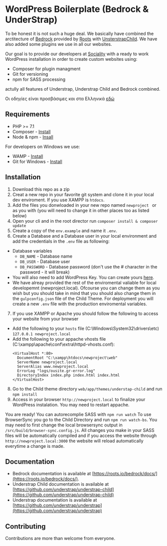 # WordPress Boilerplate (Bedrock & UnderStrap)

To be honest it is not such a huge deal. We basically have combined the arctitecture of [Bedrock](https://roots.io/bedrock/) provided by [Roots](https://roots.io/) with [UnsterstrapChild](https://github.com/understrap/understrap-child/). We have also added some plugins we use in all our websites.

Our goal is to provide our developers at [Sociality](https://sociality.coop) with a ready to work WordPress installation in order to create custom websites using:

* Composer for plugin managment
* Git for versioning
* npm for SASS processing

actully all features of Understrap, Understrap Child and Bedrock combined.

Οι οδηγίες είναι προσβάσιμες και στα Ελληνικά [εδώ](https://learn.sociality.gr/knwbase/wordpress-web-development-me-bedrock/)

## Requirements

* PHP >= 7.1
* Composer - [Install](https://getcomposer.org/doc/00-intro.md#installation-linux-unix-osx)
* Node & npm - [Insall](https://nodejs.org/en/)

For developers on Windows we use:

* WAMP - [Install](https://sourceforge.net/projects/wampserver)
* Git for Windows - [Install](https://git-scm.com/download/win)

## Installation

1. Download this repo as a zip
2. Creat a new repo in your favorite git system and clone it in your local dev enviroment. If you use XAMPP is `htdocs`.
3. Add the files you donwloaded in your new repo named `newproject ` or as you with (you will need to change it in other places too as listed below)
4. Open your cli and in the root director run `composer install & composer update`
5. Create a copy of the `env.example` and name it `.env`.
6. Create a Database and a Database user in your local environment and add the credentials in the `.env` file as following:
  * Database variables
    * `DB_NAME` - Database name
    * `DB_USER` - Database user
    * `DB_PASSWORD` - Database password (don't use the # character in the password - it will break)
  * You will also need to add WordPress Key. You can create yours [here](https://roots.io/salts.html).
  * We have alreay provided the rest of the enviromental valiable for local developemnt (newproject.local). Ofcourse you can change them as you wish but you should take in mind that you should also change them in the `gulpconfig.json` file of the Child Theme. For deployment you will create a new `.env` file with the production enviromental variables.
7. If you use XAMPP or Apache you should follow the following to access your website from your browser
  * Add the following to your `hosts` file (C:\Windows\System32\drivers\etc) `127.0.0.1 newproject.local` 
  * Add the following to your appache vhosts file (C:\xampp\apache\conf\extra\httpd-vhosts.conf):
    ```
    <VirtualHost *:80>
      DocumentRoot "C:\xampp\htdocs\newproject\web"
      ServerName newproject.local
      ServerAlias www.newproject.local
      ErrorLog "logs/ousite.gr-error.log"
      DirectoryIndex index.php index.html index.html
    </VirtualHost>
    ```
8. Go to the Child theme directory `web/app/themes/understap-child` and run `npm install`
9. Access in your browser `http://newproject.local` to finalize your WordPress instalation. You may need to restart appache.

You are ready! You can autorecomplie SASS with `npm run watch`
To use  BrowserSync you go to the Child Directory and run `npm run watch-bs`. You may need to first change the local browsersync output in `/src/build/browser-sync.config.js`. All changes you make in your SASS files will be automatically compiled and if you access the website through `http://newproject.local:3000` the website will reload automatically everytime a change is made.


## Documentation

* Bedrock documentation is available at [https://roots.io/bedrock/docs/](https://roots.io/bedrock/docs/).
* Understrap Child documentation is available at [https://github.com/understrap/understrap-child](https://github.com/understrap/understrap-child)
* Understrap documentation is available at [https://github.com/understrap/understrap](https://github.com/understrap/understrap)

## Contributing

Contributions are more than welcome from everyone. 
